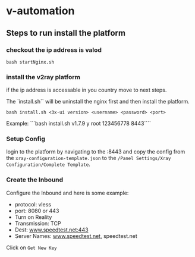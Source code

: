 # v-automation

## Steps to run install the platform

### checkout the ip address is valod

```bash startNginx.sh```

### install the v2ray platform
if the ip address is accessable in you country move to next steps.

The `install.sh`` will be uninstall the nginx first and then install the platform. 

 ```bash install.sh <3x-ui version> <username> <password> <port>```

Example: 
```bash install.sh v1.7.9 y root 123456778 8443````

### Setup Config

login to the platform by navigating to the <ipaddress>:8443 and copy the config from the `xray-configuration-template.json` to the `/Panel Settings/Xray Configuration/Complete Template`.

### Create the Inbound

Configure the Inbound and here is some example:

- protocol: vless
- port: 8080 or 443
- Turn on Reality
- Transmission: TCP
- Dest: www.speedtest.net:443
- Server Names: www.speedtest.net, speedtest.net

Click on `Get New Key`